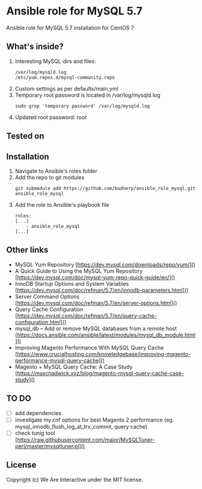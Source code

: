 # Ansible role for MySQL 5.7
Ansible role for MySQL 5.7 installation for CentOS 7

## What's inside?
1. Interesting MySQL dirs and files: 
    ```
    /var/log/mysqld.log
    /etc/yum.repos.d/mysql-community.repo
    ```
2. Custom settings as per defaults/main.yml
3. Temporary root password is located in /var/log/mysqld.log 
    ```
    sudo grep 'temporary password' /var/log/mysqld.log
    ```
4. Updated root password: root   
## Tested on

## Installation
1. Navigate to Ansible's roles folder
2. Add the repo to git modules
    ```
    git submodule add https://github.com/budnerp/ansible_role_mysql.git ansible_role_mysql
    ```
3. Add the role to Ansible's playbook file
    ```    
    roles:
    [...]
        - ansible_role_mysql
    [...]
    ```

## Other links
- MySQL Yum Repository [https://dev.mysql.com/downloads/repo/yum/]()
- A Quick Guide to Using the MySQL Yum Repository [https://dev.mysql.com/doc/mysql-yum-repo-quick-guide/en/]()
- InnoDB Startup Options and System Variables [https://dev.mysql.com/doc/refman/5.7/en/innodb-parameters.html]()
- Server Command Options [https://dev.mysql.com/doc/refman/5.7/en/server-options.html]()
- Query Cache Configuration [https://dev.mysql.com/doc/refman/5.7/en/query-cache-configuration.html]()
- mysql_db – Add or remove MySQL databases from a remote host [https://docs.ansible.com/ansible/latest/modules/mysql_db_module.html]()
- Improving Magento Performance With MySQL Query Cache [https://www.crucialhosting.com/knowledgebase/improving-magento-performance-mysql-query-cache]()
- Magento + MySQL Query Cache: A Case Study [https://maxchadwick.xyz/blog/magento-mysql-query-cache-case-study]()

## TO DO
-[ ] add dependencies
-[ ] investigate my.cnf options for best Magento 2 performance (eg. mysql_innodb_flush_log_at_trx_commit, query cache)
-[ ] check tunig tool [https://raw.githubusercontent.com/major/MySQLTuner-perl/master/mysqltuner.pl]()
 
## License
Copyright (c) We Are Interactive under the MIT license.
